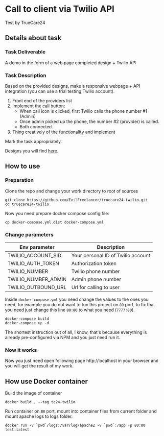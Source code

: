 # Call to client via Twilio API

Test by TrueCare24

## Details about task

### Task Deliverable

A demo in the form of a web page completed design + Twilio API

### Task Description

Based on the provided designs, make a responsive webpage + API
integration (you can use a trial testing Twilio account).

1. Front end of the providers list
2. Implement the call button:
    - When call icon is clicked, first Twilio calls the phone number #1 (Admin)
    - Once admin picked up the phone, the number #2 (provider) is called.
    - Both connected.
3. Thing creatively of the functionality and implement 
 
Mark the task appropriately. 

Designs you will find [here](https://drive.google.com/drive/folders/1pdZhXQHugTe7qwbuzzgAgBV_ek3lAEmb?usp=sharing).

## How to use

### Preparation

Clone the repo and change your work directory to root of sources

    git clone https://github.com/EvilFreelancer/truecare24-twilio.git
    cd truecare24-twilio

Now you need prepare docker compose config file:

    cp docker-compose.yml.dist docker-compose.yml

### Change parameters

| Env parameter       | Description |
|---------------------|-------------|
| TWILIO_ACCOUNT_SID  | Your personal ID of Twilio account |
| TWILIO_AUTH_TOKEN   | Authorization token |
| TWILIO_NUMBER       | Twilio phone number |
| TWILIO_NUMBER_ADMIN | Admin phone number |
| TWILIO_OUTBOUND_URL | Url for calling to user |

Inside `docker-compose.yml` you need change the values to the ones you
need, for example you do not want to tun this project on `80` port, to
fix that you need just change this line `80:80` to what you need (`7777:80`).

    docker-compose build
    docker-compose up -d

The shortest instruction out of all, I know, that's because everything
is already pre-configured via NPM and you just need run it.

### Now it works

Now you just need open following page http://localhost in your browser
and you will get the result of my work.

## How use Docker container

Build the image of container

    docker build . --tag tc24-twilio

Run container on `80` port, mount into container files from current
folder and mount apache logs to logs folder.

    docker run -v `pwd`/logs:/var/log/apache2 -v `pwd`:/app -p 80:80 test:latest

